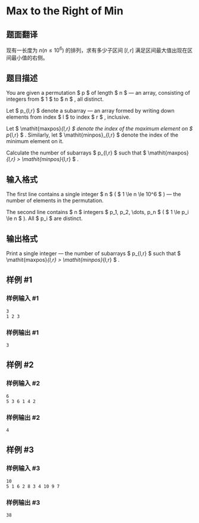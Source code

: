 # Max to the Right of Min

## 题面翻译

现有一长度为 $n(n\leq 10^6)$ 的排列，求有多少子区间 $[l,r]$ 满足区间最大值出现在区间最小值的右侧。

## 题目描述

You are given a permutation $ p $ of length $ n $ — an array, consisting of integers from $ 1 $ to $ n $ , all distinct.

Let $ p_{l,r} $ denote a subarray — an array formed by writing down elements from index $ l $ to index $ r $ , inclusive.

Let $ \mathit{maxpos}_{l,r} $ denote the index of the maximum element on $ p_{l,r} $ . Similarly, let $ \mathit{minpos}_{l,r} $ denote the index of the minimum element on it.

Calculate the number of subarrays $ p_{l,r} $ such that $ \mathit{maxpos}_{l,r} > \mathit{minpos}_{l,r} $ .

## 输入格式

The first line contains a single integer $ n $ ( $ 1 \le n \le 10^6 $ ) — the number of elements in the permutation.

The second line contains $ n $ integers $ p_1, p_2, \dots, p_n $ ( $ 1 \le p_i \le n $ ). All $ p_i $ are distinct.

## 输出格式

Print a single integer — the number of subarrays $ p_{l,r} $ such that $ \mathit{maxpos}_{l,r} > \mathit{minpos}_{l,r} $ .

## 样例 #1

### 样例输入 #1

```
3
1 2 3
```

### 样例输出 #1

```
3
```

## 样例 #2

### 样例输入 #2

```
6
5 3 6 1 4 2
```

### 样例输出 #2

```
4
```

## 样例 #3

### 样例输入 #3

```
10
5 1 6 2 8 3 4 10 9 7
```

### 样例输出 #3

```
38
```
